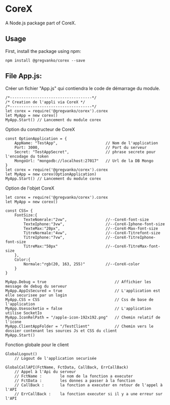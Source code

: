 # CoreX

A Node.js package part of CoreX.

## Usage

First, install the package using npm:

    npm install @gregvanko/corex --save

## File App.js:
Créer un fichier "App.js" qui contiendra le code de démarrage du module.

    /*------------------------------------*/
    /* Creation de l'appli via CoreX */
    /*------------------------------------*/
    let corex = require('@gregvanko/corex').corex
    let MyApp = new corex()
    MyApp.Start() // Lancement du module corex


Option du constructeur de CoreX

    const OptionApplication = {
        AppName: "TestApp",                     // Nom de l'application
        Port: 3000,                             // Port du serveur
        Secret: "TestAppSecret",                // phrase secrete pour l'encodage du token 
        MongoUrl: "mongodb://localhost:27017"   // Url de la DB Mongo
    }
    let corex = require('@gregvanko/corex').corex
    let MyApp = new corex(OptionApplication)
    MyApp.Start() // Lancement du module corex


Option de l'objet CoreX

    let corex = require('@gregvanko/corex').corex
    let MyApp = new corex()

    const CSS= {
        FontSize:{
            TexteNomrale:"2vw",                 //--CoreX-font-size
            TexteIphone:"3vw",                  //--CoreX-Iphone-font-size
            TexteMax:"20px",                    //--CoreX-Max-font-size
            TitreNormale:"4vw",                 //--CoreX-Titrefont-size
            TitreIphone:"7vw",                  //--CoreX-TitreIphone-font-size
            TitreMax:"50px"                     //--CoreX-TitreMax-font-size
        },
        Color:{
            Normale:"rgb(20, 163, 255)"         //--CoreX-color
        }
    }
    
    MyApp.Debug = true                              // Affichier les message de debug du serveur
    MyApp.AppIsSecured = true                       // L'application est elle securisee par un login
    MyApp.CSS = CSS                                 // Css de base de l'application
    MyApp.Usesocketio = false                       // L'application utilise SocketIo
    MyApp.IconRelPath = "/apple-icon-192x192.png"   // Chemin relatif de l'icone
    MyApp.ClientAppFolder = "/TestClient"           // Chemin vers le dossier contenant les sources Js et CSS du client
    MyApp.Start()

Fonction globale pour le client

    GlobalLogout()
        // Logout de l'application securisée

    GlobalCallAPI(FctName, FctData, CallBack, ErrCallBack)
        // Appel à l'Api du serveur
        // FctName :        le nom de la fonction a executer
        // FctData :        les donnes a passer à la fonction
        // CallBack :       la fonction a executer en retour de l'appel à l'API
        // ErrCallBack :    la fonction executer si il y a une erreur sur l'API
